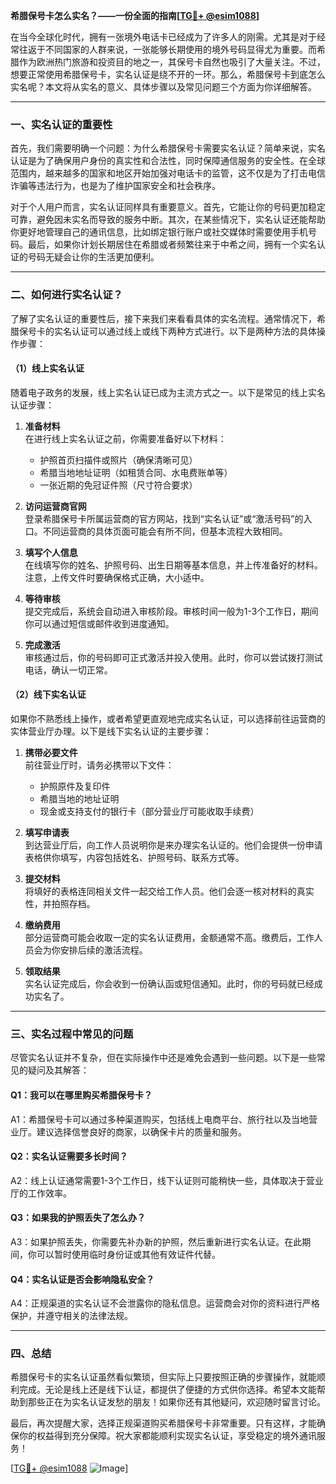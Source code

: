 **希腊保号卡怎么实名？——一份全面的指南[[TG💪+ @esim1088](https://t.me/s/esim1088)]**

在当今全球化时代，拥有一张境外电话卡已经成为了许多人的刚需。尤其是对于经常往返于不同国家的人群来说，一张能够长期使用的境外号码显得尤为重要。而希腊作为欧洲热门旅游和投资目的地之一，其保号卡自然也吸引了大量关注。不过，想要正常使用希腊保号卡，实名认证是绕不开的一环。那么，希腊保号卡到底怎么实名呢？本文将从实名的意义、具体步骤以及常见问题三个方面为你详细解答。

---

### 一、实名认证的重要性

首先，我们需要明确一个问题：为什么希腊保号卡需要实名认证？简单来说，实名认证是为了确保用户身份的真实性和合法性，同时保障通信服务的安全性。在全球范围内，越来越多的国家和地区开始加强对电话卡的监管，这不仅是为了打击电信诈骗等违法行为，也是为了维护国家安全和社会秩序。

对于个人用户而言，实名认证同样具有重要意义。首先，它能让你的号码更加稳定可靠，避免因未实名而导致的服务中断。其次，在某些情况下，实名认证还能帮助你更好地管理自己的通讯信息，比如绑定银行账户或社交媒体时需要使用手机号码。最后，如果你计划长期居住在希腊或者频繁往来于中希之间，拥有一个实名认证的号码无疑会让你的生活更加便利。

---

### 二、如何进行实名认证？

了解了实名认证的重要性后，接下来我们来看看具体的实名流程。通常情况下，希腊保号卡的实名认证可以通过线上或线下两种方式进行。以下是两种方法的具体操作步骤：

#### （1）线上实名认证

随着电子政务的发展，线上实名认证已成为主流方式之一。以下是常见的线上实名认证步骤：

1. **准备材料**  
   在进行线上实名认证之前，你需要准备好以下材料：
   - 护照首页扫描件或照片（确保清晰可见）
   - 希腊当地地址证明（如租赁合同、水电费账单等）
   - 一张近期的免冠证件照（尺寸符合要求）

2. **访问运营商官网**  
   登录希腊保号卡所属运营商的官方网站，找到“实名认证”或“激活号码”的入口。不同运营商的具体页面可能会有所不同，但基本流程大致相同。

3. **填写个人信息**  
   在线填写你的姓名、护照号码、出生日期等基本信息，并上传准备好的材料。注意，上传文件时要确保格式正确，大小适中。

4. **等待审核**  
   提交完成后，系统会自动进入审核阶段。审核时间一般为1-3个工作日，期间你可以通过短信或邮件收到进度通知。

5. **完成激活**  
   审核通过后，你的号码即可正式激活并投入使用。此时，你可以尝试拨打测试电话，确认一切正常。

#### （2）线下实名认证

如果你不熟悉线上操作，或者希望更直观地完成实名认证，可以选择前往运营商的实体营业厅办理。以下是线下实名认证的主要步骤：

1. **携带必要文件**  
   前往营业厅时，请务必携带以下文件：
   - 护照原件及复印件
   - 希腊当地的地址证明
   - 现金或支持支付的银行卡（部分营业厅可能收取手续费）

2. **填写申请表**  
   到达营业厅后，向工作人员说明你是来办理实名认证的。他们会提供一份申请表格供你填写，内容包括姓名、护照号码、联系方式等。

3. **提交材料**  
   将填好的表格连同相关文件一起交给工作人员。他们会逐一核对材料的真实性，并拍照存档。

4. **缴纳费用**  
   部分运营商可能会收取一定的实名认证费用，金额通常不高。缴费后，工作人员会为你安排后续的激活流程。

5. **领取结果**  
   实名认证完成后，你会收到一份确认函或短信通知。此时，你的号码就已经成功实名了。

---

### 三、实名过程中常见的问题

尽管实名认证并不复杂，但在实际操作中还是难免会遇到一些问题。以下是一些常见的疑问及其解答：

#### Q1：我可以在哪里购买希腊保号卡？
A1：希腊保号卡可以通过多种渠道购买，包括线上电商平台、旅行社以及当地营业厅。建议选择信誉良好的商家，以确保卡片的质量和服务。

#### Q2：实名认证需要多长时间？
A2：线上认证通常需要1-3个工作日，线下认证则可能稍快一些，具体取决于营业厅的工作效率。

#### Q3：如果我的护照丢失了怎么办？
A3：如果护照丢失，你需要先补办新的护照，然后重新进行实名认证。在此期间，你可以暂时使用临时身份证或其他有效证件代替。

#### Q4：实名认证是否会影响隐私安全？
A4：正规渠道的实名认证不会泄露你的隐私信息。运营商会对你的资料进行严格保护，并遵守相关的法律法规。

---

### 四、总结

希腊保号卡的实名认证虽然看似繁琐，但实际上只要按照正确的步骤操作，就能顺利完成。无论是线上还是线下认证，都提供了便捷的方式供你选择。希望本文能帮助到那些正在为实名认证发愁的朋友！如果你还有其他疑问，欢迎随时留言讨论。

最后，再次提醒大家，选择正规渠道购买希腊保号卡非常重要。只有这样，才能确保你的权益得到充分保障。祝大家都能顺利实现实名认证，享受稳定的境外通讯服务！

[[TG💪+ @esim1088](https://t.me/s/esim1088) ![Image](https://i.postimg.cc/4NQfJmqS/Snipaste-2025-05-13-00-14-12.png)]